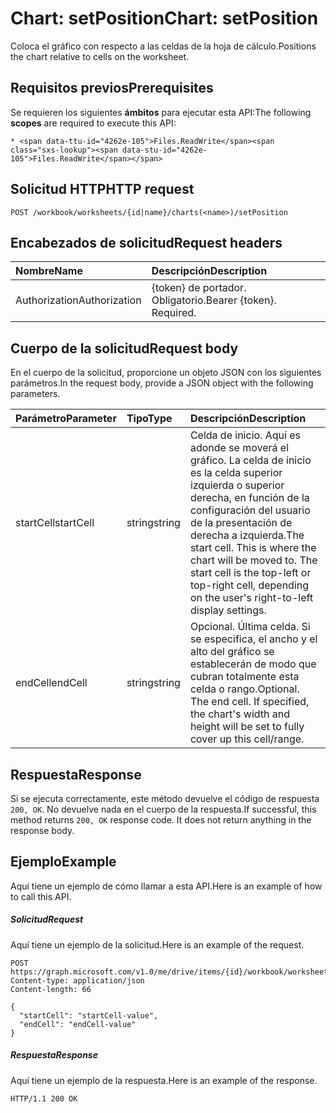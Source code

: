 # <a name="chart-setposition"></a><span data-ttu-id="4262e-101">Chart: setPosition</span><span class="sxs-lookup"><span data-stu-id="4262e-101">Chart: setPosition</span></span>

<span data-ttu-id="4262e-102">Coloca el gráfico con respecto a las celdas de la hoja de cálculo.</span><span class="sxs-lookup"><span data-stu-id="4262e-102">Positions the chart relative to cells on the worksheet.</span></span>
## <a name="prerequisites"></a><span data-ttu-id="4262e-103">Requisitos previos</span><span class="sxs-lookup"><span data-stu-id="4262e-103">Prerequisites</span></span>
<span data-ttu-id="4262e-104">Se requieren los siguientes **ámbitos** para ejecutar esta API:</span><span class="sxs-lookup"><span data-stu-id="4262e-104">The following **scopes** are required to execute this API:</span></span> 

    * <span data-ttu-id="4262e-105">Files.ReadWrite</span><span class="sxs-lookup"><span data-stu-id="4262e-105">Files.ReadWrite</span></span>

## <a name="http-request"></a><span data-ttu-id="4262e-106">Solicitud HTTP</span><span class="sxs-lookup"><span data-stu-id="4262e-106">HTTP request</span></span>
<!-- { "blockType": "ignored" } -->
```http
POST /workbook/worksheets/{id|name}/charts(<name>)/setPosition

```
## <a name="request-headers"></a><span data-ttu-id="4262e-107">Encabezados de solicitud</span><span class="sxs-lookup"><span data-stu-id="4262e-107">Request headers</span></span>
| <span data-ttu-id="4262e-108">Nombre</span><span class="sxs-lookup"><span data-stu-id="4262e-108">Name</span></span>       | <span data-ttu-id="4262e-109">Descripción</span><span class="sxs-lookup"><span data-stu-id="4262e-109">Description</span></span>|
|:---------------|:----------|
| <span data-ttu-id="4262e-110">Authorization</span><span class="sxs-lookup"><span data-stu-id="4262e-110">Authorization</span></span>  | <span data-ttu-id="4262e-p101">{token} de portador. Obligatorio.</span><span class="sxs-lookup"><span data-stu-id="4262e-p101">Bearer {token}. Required.</span></span> |


## <a name="request-body"></a><span data-ttu-id="4262e-113">Cuerpo de la solicitud</span><span class="sxs-lookup"><span data-stu-id="4262e-113">Request body</span></span>
<span data-ttu-id="4262e-114">En el cuerpo de la solicitud, proporcione un objeto JSON con los siguientes parámetros.</span><span class="sxs-lookup"><span data-stu-id="4262e-114">In the request body, provide a JSON object with the following parameters.</span></span>

| <span data-ttu-id="4262e-115">Parámetro</span><span class="sxs-lookup"><span data-stu-id="4262e-115">Parameter</span></span>    | <span data-ttu-id="4262e-116">Tipo</span><span class="sxs-lookup"><span data-stu-id="4262e-116">Type</span></span>   |<span data-ttu-id="4262e-117">Descripción</span><span class="sxs-lookup"><span data-stu-id="4262e-117">Description</span></span>|
|:---------------|:--------|:----------|
|<span data-ttu-id="4262e-118">startCell</span><span class="sxs-lookup"><span data-stu-id="4262e-118">startCell</span></span>|<span data-ttu-id="4262e-119">string</span><span class="sxs-lookup"><span data-stu-id="4262e-119">string</span></span>|<span data-ttu-id="4262e-p102">Celda de inicio. Aquí es adonde se moverá el gráfico. La celda de inicio es la celda superior izquierda o superior derecha, en función de la configuración del usuario de la presentación de derecha a izquierda.</span><span class="sxs-lookup"><span data-stu-id="4262e-p102">The start cell. This is where the chart will be moved to. The start cell is the top-left or top-right cell, depending on the user's right-to-left display settings.</span></span>|
|<span data-ttu-id="4262e-123">endCell</span><span class="sxs-lookup"><span data-stu-id="4262e-123">endCell</span></span>|<span data-ttu-id="4262e-124">string</span><span class="sxs-lookup"><span data-stu-id="4262e-124">string</span></span>|<span data-ttu-id="4262e-p103">Opcional. Última celda. Si se especifica, el ancho y el alto del gráfico se establecerán de modo que cubran totalmente esta celda o rango.</span><span class="sxs-lookup"><span data-stu-id="4262e-p103">Optional. The end cell. If specified, the chart's width and height will be set to fully cover up this cell/range.</span></span>|

## <a name="response"></a><span data-ttu-id="4262e-128">Respuesta</span><span class="sxs-lookup"><span data-stu-id="4262e-128">Response</span></span>

<span data-ttu-id="4262e-p104">Si se ejecuta correctamente, este método devuelve el código de respuesta `200, OK`. No devuelve nada en el cuerpo de la respuesta.</span><span class="sxs-lookup"><span data-stu-id="4262e-p104">If successful, this method returns `200, OK` response code. It does not return anything in the response body.</span></span>

## <a name="example"></a><span data-ttu-id="4262e-131">Ejemplo</span><span class="sxs-lookup"><span data-stu-id="4262e-131">Example</span></span>
<span data-ttu-id="4262e-132">Aquí tiene un ejemplo de cómo llamar a esta API.</span><span class="sxs-lookup"><span data-stu-id="4262e-132">Here is an example of how to call this API.</span></span>
##### <a name="request"></a><span data-ttu-id="4262e-133">Solicitud</span><span class="sxs-lookup"><span data-stu-id="4262e-133">Request</span></span>
<span data-ttu-id="4262e-134">Aquí tiene un ejemplo de la solicitud.</span><span class="sxs-lookup"><span data-stu-id="4262e-134">Here is an example of the request.</span></span>
<!-- {
  "blockType": "request",
  "name": "chart_setposition"
}-->
```http
POST https://graph.microsoft.com/v1.0/me/drive/items/{id}/workbook/worksheets/{id|name}/charts(<name>)/setPosition
Content-type: application/json
Content-length: 66

{
  "startCell": "startCell-value",
  "endCell": "endCell-value"
}
```

##### <a name="response"></a><span data-ttu-id="4262e-135">Respuesta</span><span class="sxs-lookup"><span data-stu-id="4262e-135">Response</span></span>
<span data-ttu-id="4262e-136">Aquí tiene un ejemplo de la respuesta.</span><span class="sxs-lookup"><span data-stu-id="4262e-136">Here is an example of the response.</span></span> 
<!-- {
  "blockType": "response",
  "truncated": true,
  "@odata.type": "microsoft.graph.none"
} -->
```http
HTTP/1.1 200 OK
```

<!-- uuid: 8fcb5dbc-d5aa-4681-8e31-b001d5168d79
2015-10-25 14:57:30 UTC -->
<!-- {
  "type": "#page.annotation",
  "description": "Chart: setPosition",
  "keywords": "",
  "section": "documentation",
  "tocPath": ""
}-->